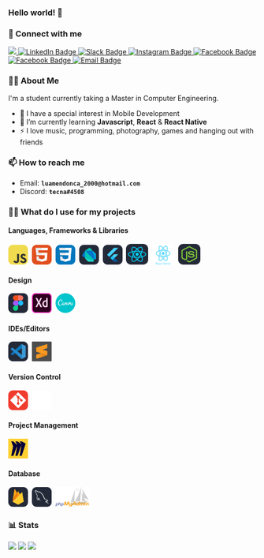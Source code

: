 <!-- LINK TO PROFILES https://github.com/durgeshsamariya/awesome-github-profile-readme-templates -->

<!-- LINK TO BUTTONS_1 https://dev.to/envoy_/150-badges-for-github-pnk?msclkid=6d81ccf1aeee11ec86763850e8306c32 -->

<!-- LINK TO BUTTONS_2 https://github.com/devicons/devicon/tree/master/icons -->

<!-- LINK TO BUTTONS_3 https://github.com/tandpfun/skill-icons/tree/main/icons -->

<!-- LINK TO EMOJIS https://github.com/ikatyang/emoji-cheat-sheet/blob/master/README.md?msclkid=6b85705daf3e11ecac4572c7f8e81b0d#animals--nature -->

### Hello world! 👋

<h3> 🤝 Connect with me</h3>
<a href="https://discord.com/users/688143629432258592">
  <img src="https://img.shields.io/badge/Discord-white?style=for-the-badge&logo=discord">
 </a>
<a href="https://www.linkedin.com/in/luanamendonca21">
  <img src="https://img.shields.io/badge/LinkedIn-2554da?style=for-the-badge&logo=linkedin&logoColor=white" alt="LinkedIn Badge"/>
</a>
<a href="https://slack.com/app_redirect?channel=U02H9918P2A">
  <img src="https://img.shields.io/badge/Slack-4A154B?style=for-the-badge&logo=slack&logoColor=white" alt="Slack Badge"/>
</a>
<a href="https://instagram.com/luamendonca21">
  <img src="https://img.shields.io/badge/Instagram-E4405F?style=for-the-badge&logo=instagram&logoColor=white" alt="Instagram Badge"/>
</a>
<a href="https://www.facebook.com/LuanaMendonca00">
  <img src="https://img.shields.io/badge/Facebook-1877F2?style=for-the-badge&logo=facebook&logoColor=white" alt="Facebook Badge"/>
</a>
<a href="https://open.spotify.com/user/11153684721?si=40e260d1e9cc44d3">
  <img src="https://img.shields.io/badge/Spotify-1ED760?&style=for-the-badge&logo=spotify&logoColor=white" alt="Facebook Badge"/>
</a>
<a href="mailto:luamendonca_2000@hotmail.com">
  <img src="https://img.shields.io/badge/Email-D14836?style=for-the-badge&logo=gmail&logoColor=white" alt="Email Badge"/>
</a>

  ### :woman_technologist: About Me

  I'm a student currently taking a Master in Computer Engineering.<br>
  - 👀 I have a special interest in Mobile Development<br>
  - 🌱 I’m currently learning <b>Javascript</b>, <b>React</b> & <b>React Native</b><br>
  - ⚡ I love music, programming, photography, games and hanging out with friends
  
   ### 📫 How to reach me
   
   - Email: **`luamendonca_2000@hotmail.com`**
   - Discord: **`tecna#4508`**
  
  ### 👩‍🔧 What do I use for my projects

<h4>Languages, Frameworks & Libraries</h4>

<div>
  <img src="https://github.com/tandpfun/skill-icons/blob/main/icons/JavaScript.svg" title="JavaScript" alt="JavaScript" width="40" height="40"/>&nbsp;
  <img src="https://github.com/tandpfun/skill-icons/blob/main/icons/HTML.svg" title="HTML5" alt="HTML" width="40" height="40"/>&nbsp;
  <img src="https://github.com/tandpfun/skill-icons/blob/main/icons/CSS.svg" title="CSS3" alt="CSS" width="40" height="40"/>&nbsp;
  <img src="https://github.com/tandpfun/skill-icons/blob/main/icons/Dart-Dark.svg" title="Dart" alt="Dart" width="40" height="40"/>&nbsp;
  <img src="https://github.com/tandpfun/skill-icons/blob/main/icons/Flutter-Dark.svg" title="Flutter" alt="Flutter" width="40" height="40"/>&nbsp;
  <img src="https://github.com/tandpfun/skill-icons/blob/main/icons/React-Dark.svg" title="React" alt="React" width="45" height="42"/>&nbsp;
  <img src="https://github.com/luamendonca21/luamendonca21/blob/main/assets/react-native-seeklogo.com.svg" title="ReactNative" alt="ReactNative" width="45" height="42"/>&nbsp;
  <img src="https://github.com/tandpfun/skill-icons/blob/main/icons/NodeJS-Dark.svg" title="Nodejs" alt="Nodejs" width="45" height="42"/>&nbsp;  
</div>

<h4>Design</h4>

<div>
  <img src="https://github.com/tandpfun/skill-icons/blob/main/icons/Figma-Dark.svg" title="Figma" alt="Figma" width="40" height="40"/>&nbsp;
  <img src="https://github.com/luamendonca21/luamendonca21/blob/main/assets/adobe-xd-seeklogo.com.svg" title="XD" **alt="XD" width="40" height="40"/>&nbsp;
  <img src="https://github.com/devicons/devicon/blob/master/icons/canva/canva-original.svg" title="Canva" **alt="Canva" width="40" height="40"/>&nbsp;
</div>

<h4>IDEs/Editors</h4>

<div>
  <img src="https://github.com/tandpfun/skill-icons/blob/main/icons/VSCode-Dark.svg" title="VScode" alt="VScode" width="40" height="40"/>&nbsp;
  <img src="https://github.com/luamendonca21/luamendonca21/blob/main/assets/sublime-text-seeklogo.com.svg" title="SublimeText" alt="SublimeText" width="40" height="40"/>&nbsp;
</div>

<h4>Version Control</h4>

<div>
    <img src="https://github.com/tandpfun/skill-icons/blob/main/icons/Git.svg" title="Git" **alt="Git" width="40" height="40"/>&nbsp;
    <img src="https://raw.githubusercontent.com/Delta456/Delta456/master/img/github.png" title="Github" **alt="Github" width="40" height="40"/>&nbsp;
</div>

<h4>Project Management</h4>

<div>
    <img src="https://github.com/luamendonca21/luamendonca21/blob/main/assets/miro-seeklogo.com.svg" title="Miro" **alt="Miro" width="40" height="40"/>&nbsp;
</div>

<h4>Database</h4>

<div>
      <img src="https://github.com/tandpfun/skill-icons/blob/main/icons/Firebase-Dark.svg" title="Firebase"  alt="Firebase" width="40" height="40"/>&nbsp;
    <img src="https://github.com/tandpfun/skill-icons/blob/main/icons/MySQL-Dark.svg" title="MySQL"  alt="MySQL" width="40" height="40"/>&nbsp;
    <img src="https://github.com/luamendonca21/luamendonca21/blob/main/assets/phpmyadmin-seeklogo.com.svg" title="phpMyAdmin" alt="phpMyAdmin" width="70" height="40"/>&nbsp;
</div>

### 📊 Stats
<div>
  <a title="GitHub Stats">
    <img height=175 align="center" src="https://github-readme-stats.vercel.app/api/top-langs?username=luamendonca21&show_icons=true&locale=en&layout=compact&theme=algolia">
  <a title="GitHub Stats">
    <img height=175 align="center" src="https://github-readme-streak-stats.herokuapp.com/?user=luamendonca21&theme=algolia">
  <a title = "Github Stats">
    <img height=175 align="center" src="https://github-readme-stats.vercel.app/api?username=luamendonca21&show_icons=true&theme=algolia">
</div>
